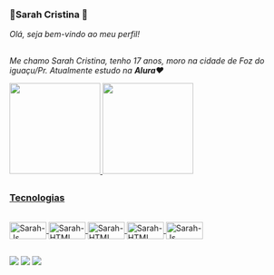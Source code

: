 ### 🌺**Sarah Cristina** 🌺

*Olá, seja bem-vindo ao meu perfil!*

##

 *Me chamo Sarah Cristina, tenho 17 anos, moro na cidade de Foz do iguaçu/Pr. Atualmente estudo na **Alura**❤️*
<div>
  <a href="https://github.com/CriSarah">
  <img height="160em" src="https://github-readme-stats.vercel.app/api?username=CriSarah&show_icons=true&theme=buefy&include_all_commits=true&count-private=true" />
  <img height="160em" src="https://github-readme-stats.vercel.app/api/top-langs/?username=CriSarah&layout=compact&langs_count=9&theme=buefy" />
</div>

##
<h3>Tecnologias</h3>
<div style="display: inline_block"><br>
  <img align="center" alt="Sarah-Js" height="30" width="65" src="https://img.shields.io/badge/JavaScript-F7DF1E?style=for-the-badge&logo=javascript&logoColor=black">
  <img align="center" alt="Sarah-HTML" height="30" width="65" src="https://img.shields.io/badge/HTML-239120?style=for-the-badge&logo=html5&logoColor=white">
   <img align="center" alt="Sarah-HTML" height="30" width="65" src="https://img.shields.io/badge/CSS-239120?&style=for-the-badge&logo=css3&logoColor=white">
  <img align="center" alt="Sarah-HTML" height="30" width="65" src="https://img.shields.io/badge/HTML5-E34F26?style=for-the-badge&logo=html5&logoColor=white">
  <img align="center" alt="Sarah-Js" height="30" width="65" src="https://img.shields.io/badge/CSS3-1572B6?style=for-the-badge&logo=css3&logoColor=white">
</div>
          
##


<div> 
  <a href="https://instagram.com/sarah_cristinasantos" target="_blank"><img src="https://img.shields.io/badge/-Instagram-%23E4405F?style=for-the-badge&logo=instagram&logoColor=white" target="_blank"></a>
  <a href = "mailto:sarah.cristina.batistasantos@gmail.com"><img src="https://img.shields.io/badge/-Gmail-%23333?style=for-the-badge&logo=gmail&logoColor=white" target="_blank"></a>
  <a href="https://www.linkedin.com/in/sarah-cristina-387b6425a/" target="_blank"><img src="https://img.shields.io/badge/-LinkedIn-%230077B5?style=for-the-badge&logo=linkedin&logoColor=white" target="_blank"></a> 
  
</div>
          
